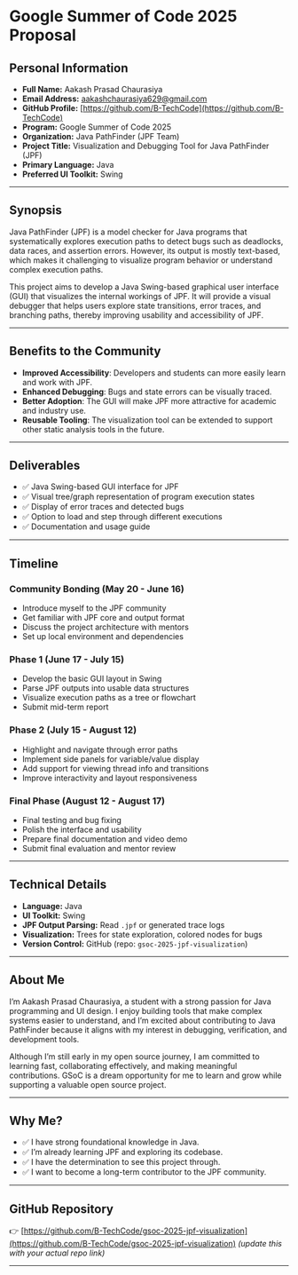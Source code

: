 # Google Summer of Code 2025 Proposal

## Personal Information

- **Full Name:** Aakash Prasad Chaurasiya  
- **Email Address:** aakashchaurasiya629@gmail.com  
- **GitHub Profile:** [https://github.com/B-TechCode](https://github.com/B-TechCode)  
- **Program:** Google Summer of Code 2025  
- **Organization:** Java PathFinder (JPF Team)  
- **Project Title:** Visualization and Debugging Tool for Java PathFinder (JPF)  
- **Primary Language:** Java  
- **Preferred UI Toolkit:** Swing

---

## Synopsis

Java PathFinder (JPF) is a model checker for Java programs that systematically explores execution paths to detect bugs such as deadlocks, data races, and assertion errors. However, its output is mostly text-based, which makes it challenging to visualize program behavior or understand complex execution paths.

This project aims to develop a Java Swing-based graphical user interface (GUI) that visualizes the internal workings of JPF. It will provide a visual debugger that helps users explore state transitions, error traces, and branching paths, thereby improving usability and accessibility of JPF.

---

## Benefits to the Community

- **Improved Accessibility**: Developers and students can more easily learn and work with JPF.
- **Enhanced Debugging**: Bugs and state errors can be visually traced.
- **Better Adoption**: The GUI will make JPF more attractive for academic and industry use.
- **Reusable Tooling**: The visualization tool can be extended to support other static analysis tools in the future.

---

## Deliverables

- ✅ Java Swing-based GUI interface for JPF
- ✅ Visual tree/graph representation of program execution states
- ✅ Display of error traces and detected bugs
- ✅ Option to load and step through different executions
- ✅ Documentation and usage guide

---

## Timeline

### Community Bonding (May 20 - June 16)
- Introduce myself to the JPF community
- Get familiar with JPF core and output format
- Discuss the project architecture with mentors
- Set up local environment and dependencies

### Phase 1 (June 17 - July 15)
- Develop the basic GUI layout in Swing
- Parse JPF outputs into usable data structures
- Visualize execution paths as a tree or flowchart
- Submit mid-term report

### Phase 2 (July 15 - August 12)
- Highlight and navigate through error paths
- Implement side panels for variable/value display
- Add support for viewing thread info and transitions
- Improve interactivity and layout responsiveness

### Final Phase (August 12 - August 17)
- Final testing and bug fixing
- Polish the interface and usability
- Prepare final documentation and video demo
- Submit final evaluation and mentor review

---

## Technical Details

- **Language:** Java
- **UI Toolkit:** Swing
- **JPF Output Parsing:** Read `.jpf` or generated trace logs
- **Visualization:** Trees for state exploration, colored nodes for bugs
- **Version Control:** GitHub (repo: `gsoc-2025-jpf-visualization`)

---

## About Me

I’m Aakash Prasad Chaurasiya, a student with a strong passion for Java programming and UI design. I enjoy building tools that make complex systems easier to understand, and I’m excited about contributing to Java PathFinder because it aligns with my interest in debugging, verification, and development tools.

Although I’m still early in my open source journey, I am committed to learning fast, collaborating effectively, and making meaningful contributions. GSoC is a dream opportunity for me to learn and grow while supporting a valuable open source project.

---

## Why Me?

- ✅ I have strong foundational knowledge in Java.
- ✅ I’m already learning JPF and exploring its codebase.
- ✅ I have the determination to see this project through.
- ✅ I want to become a long-term contributor to the JPF community.

---

## GitHub Repository

👉 [https://github.com/B-TechCode/gsoc-2025-jpf-visualization](https://github.com/B-TechCode/gsoc-2025-jpf-visualization) *(update this with your actual repo link)*

---


